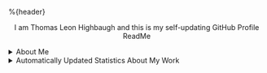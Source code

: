 %{header}

<p align="center">
I am Thomas Leon Highbaugh and this is my self-updating GitHub Profile ReadMe
</p>

<details><summary>About Me</summary>

<strong><em>Fun Facts</em></strong>
<ul>
<li>From beautiful San Francisco, California</li>
<li>Well Versed in Full Stack Web Development</li>
<li><a href="https://github.com/Sanatana-Linux/nixos-config">NixOS</a> + <a href="https://github.com/Sanatana-Linux/nixos-awesomewm">AwesomeWM</a> User</li>
<li>Currently Learning Rust</li>
<li>Been writing code for: %{myexperience}</li>
 </ul>


<hr/>

<strong><em>Get in Touch</em></strong>

%{socialMedias}

<hr/>


<em><strong>Skill Wall</strong></em>

%{skillswall}

</details>
<details><summary>Automatically Updated Statistics About My Work</summary>
<strong><em>Recent Projects</strong></em>

%{recentworks}

<strong><em>Follower Showcase</em></strong>

<em><small>Showcase of One of the Awesome Individuals That Follow My Work, Updated Daily!</small></em>

%{randomFollower}

<hr>


<p align="center">
  <img height=200 align="center" alt=gitstats src="https://github-readme-stats.vercel.app/api?username=Thomashighbaugh&title_color=d0ecf1&text_color=F2F2F2&bg_color=3c3c3c&border_color=525053&show_icons=true&icon_color=F2F2F2&rank_icon=github&border_radius=20"/>

<img height=200 align="center" alt="Top Langs" src="https://github-readme-stats.vercel.app/api/top-langs/?username=Thomashighbaugh&title_color=d0ecf1&text_color=F2F2F2&bg_color=3c3c3c&border_color=525053&show_icons=true&icon_color=F2F2F2&border_radius=20&layout=donut-vertical" />
</p>



</details>

